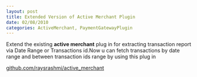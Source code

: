 ```yaml
---
layout: post
title: Extended Version of Active Merchant Plugin
date: 02/08/2010
categories: ActiveMerchant, PaymentGatewayPlugin
---
```



Extend the existing <strong>active merchant</strong> plug in for extracting transaction report via Date Range or Transactions id.Now u can fetch transactions by date range and between transaction ids range by using this plug in

<a href="http://github.com/raysrashmi/active_merchant">github.com/raysrashmi/active_merchant</a>
